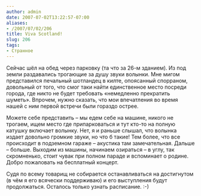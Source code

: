 ```yaml
---
author: admin
date: 2007-07-02T13:22:57-07:00
aliases:
- /2007/07/02/206
title: Viva Scotland!
slug: 206
tags:
- Странное
---
```


Сейчас шёл на обед через парковку (та что за 26-м зданием). Из под земли раздавались трогающие за душу звуки волынки. Мне мигом представился печальный шотландец в килте, опоясанный спорраном, довольный от того, что смог таки найти единственное место посреди города, где никто не будет требовать «немедленно прекратить шуметь». Впрочем, нужно сказать, что мои впечатления во время нашей с ним первой встречи были гораздо острее. 

<!--more-->Можете себе представить – мы едем себе на машине, никого не трогаем, ищем место где припарковаться и тут кто-то на полную катушку включает волынку. Нет, я и раньше слышал, что волынка издает довольно громкие звуки, но что б такие! Тем более, что все происходит в подземном гараже – акустика там замечательная. Дальше – больше. Выходим из машины, начинаем озираться – в углу, так скромненько, стоит чувак при полном параде и вспоминает о родине. Добро пожаловать на бесплатный концерт. 

Судя по всему товарищ не собирается останавливаться на достигнутом (в чём я его всячески поддерживаю) и его выступления будут продолжаться. Осталось только узнать расписание. :-)
